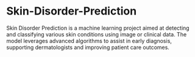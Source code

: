 # Skin-Disorder-Prediction
Skin Disorder Prediction is a machine learning project aimed at detecting and classifying various skin conditions using image or clinical data. The model leverages advanced algorithms to assist in early diagnosis, supporting dermatologists and improving patient care outcomes.
